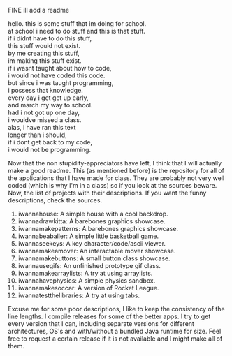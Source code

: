 FINE ill add a readme

hello. this is some stuff that im doing for school.  
at school i need to do stuff and this is that stuff.  
if i didnt have to do this stuff,  
this stuff would not exist.  
by me creating this stuff,  
im making this stuff exist.  
if i wasnt taught about how to code,  
i would not have coded this code.  
but since i was taught programming,  
i possess that knowledge.  
every day i get get up early,  
and march my way to school.  
had i not got up one day,  
i wouldve missed a class.  
alas, i have ran this text  
longer than i should,  
if i dont get back to my code,  
i would not be programming.  

Now that the non stupidity-appreciators have left, I think that I will actually make a good readme. This (as mentioned before) is the repository for all of the applications that I have made for class. They are probably not very well coded (which is why I'm in a class) so if you look at the sources beware. Now, the list of projects with their descriptions. If you want the funny descriptions, check the sources.  
1. iwannahouse: A simple house with a cool backdrop.  
2. iwannadrawkitta: A barebones graphics showcase.  
3. iwannamakepatterns: A barebones graphics showcase.  
4. iwannabeaballer: A simple little basketball game.  
5. iwannaseekeys: A key character/code/ascii viewer.  
6. iwannamakeamover: An interactable mover showcase.  
7. iwannamakebuttons: A small button class showcase.  
8. iwannausegifs: An unfinished prototype gif class.  
9. iwannamakearraylists: A try at using arraylists.  
10. iwannahavephysics: A simple physics sandbox.  
11. iwannamakesoccar: A version of Rocket League.  
12. iwannatestthelibraries: A try at using tabs.

Excuse me for some poor descriptions, I like to keep the consistency of the line lengths. I compile releases for some of the better apps. I try to get every version that I can, including separate versions for different architectures, OS's and with/without a bundled Java runtime for size. Feel free to request a certain release if it is not available and I might make all of them.  
